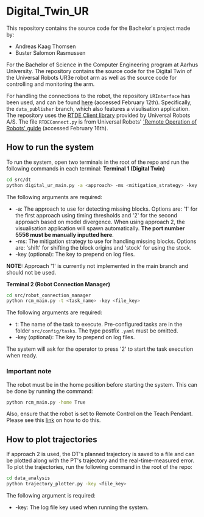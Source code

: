 # Digital_Twin_UR
This repository contains the source code for the Bachelor's project made by:

- Andreas Kaag Thomsen
- Buster Salomon Rasmussen

For the Bachelor of Science in the Computer Engineering program at Aarhus University. The repository contains the source code for the Digital Twin of the Universal Robots UR3e robot arm as well as the source code for controlling and monitoring the arm.

For handling the connections to the robot, the repository ``URInterface`` has been used, and can be found [here](https://gitlab.au.dk/clagms/urinterface/-/tree/data_publisher/src?ref_type=heads) (accessed February 12th). Specifically, the ``data_publisher`` branch, which also features a visulisation application. The repository uses the [RTDE Client library](https://github.com/UniversalRobots/RTDE_Python_Client_Library) provided by Universal Robots A/S. The file ``RTDEConnect.py`` is from Universal Robots' ['Remote Operation of Robots' guide](https://www.universal-robots.com/articles/ur/interface-communication/remote-operation-of-robots/) (accessed February 16th).

## How to run the system
To run the system, open two terminals in the root of the repo and run the following commands in each terminal:
**Terminal 1 (Digital Twin)**
```bash
cd src/dt
python digital_ur_main.py -a <approach> -ms <mitigation_strategy> -key <file_key>
```
The following arguments are required:
- -a: The approach to use for detecting missing blocks. Options are: '1' for the first approach using timing thresholds and '2' for the second approach based on model divergence. When using approach 2, the visualisation application will spawn automatically. **The port number 5556 must be manually inputted here**.
- -ms: The mitigation strategy to use for handling missing blocks. Options are: 'shift' for shifting the block origins and 'stock' for using the stock.
- -key (optional): The key to prepend on log files.

**NOTE:** Approach '1' is currently not implemented in the main branch and should not be used. 

**Terminal 2 (Robot Connection Manager)**
```bash
cd src/robot_connection_manager
python rcm_main.py -t <task_name> -key <file_key>
```
The following arguments are required:
- t: The name of the task to execute. Pre-configured tasks are in the folder `src/config/tasks`. The type postfix ``.yaml`` must be omitted.
- -key (optional): The key to prepend on log files.

The system will ask for the operator to press '2' to start the task execution when ready. 

### Important note
The robot must be in the home position before starting the system. This can be done by running the command:
```bash
python rcm_main.py -home True
```
Also, ensure that the robot is set to Remote Control on the Teach Pendant. Please see this [link](https://robodk.com/doc/en/Robots-Universal-Robots-How-enable-Remote-Control-URe.html) on how to do this.

## How to plot trajectories
If approach 2 is used, the DT's planned trajectory is saved to a file and can be plotted along with the PT's trajectory and the real-time-measured error. To plot the trajectories, run the following command in the root of the repo:
```bash
cd data_analysis
python trajectory_plotter.py -key <file_key>
```
The following argument is required:
- -key: The log file key used when running the system.
